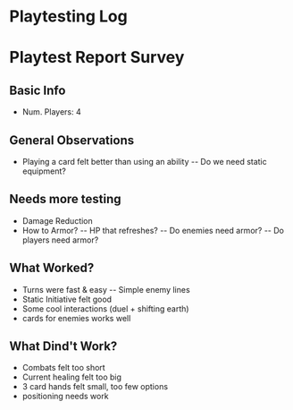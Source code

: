 # Playtesting Log

# Playtest Report Survey

## Basic Info

- Num. Players: 4

## General Observations

- Playing a card felt better than using an ability
-- Do we need static equipment?

## Needs more testing

- Damage Reduction
- How to Armor?
-- HP that refreshes?
-- Do enemies need armor?
-- Do players need armor?

## What Worked?

- Turns were fast & easy
-- Simple enemy lines
- Static Initiative felt good
- Some cool interactions (duel + shifting earth)
- cards for enemies works well

## What Dind't Work?

- Combats felt too short
- Current healing felt too big
- 3 card hands felt small, too few options
- positioning needs work
